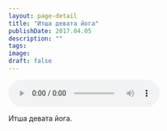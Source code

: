 ```yaml
---
layout: page-detail
title: "Итша девата йога"
publishDate: 2017.04.05
description: ""
tags:
image:
draft: false
---
```


<audio title="2017.04.05 - Итша девата йога.mp3" src="/upload/iblock/c07/c070d6fcedfa3bb0e4e6b55dc6cd45ec.mp3" controls=""></audio>

 Итша девата йога. 

  
